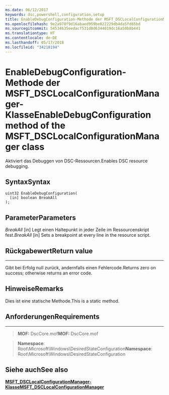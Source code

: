 ```yaml
---
ms.date: 06/12/2017
keywords: dsc,powershell,configuration,setup
title: EnableDebugConfiguration-Methode der MSFT_DSCLocalConfigurationManager-Klasse
ms.openlocfilehash: 9e2a978f9d16abaed959be022229db4da5fd65bd
ms.sourcegitcommit: 54534635eedacf531d8d6344019dc16a50b8b441
ms.translationtype: HT
ms.contentlocale: de-DE
ms.lasthandoff: 05/17/2018
ms.locfileid: "34218194"
---
```

# <a name="enabledebugconfiguration-method-of-the-msftdsclocalconfigurationmanager-class"></a><span data-ttu-id="e7375-103">EnableDebugConfiguration-Methode der MSFT_DSCLocalConfigurationManager-Klasse</span><span class="sxs-lookup"><span data-stu-id="e7375-103">EnableDebugConfiguration method of the MSFT_DSCLocalConfigurationManager class</span></span>

<span data-ttu-id="e7375-104">Aktiviert das Debuggen von DSC-Ressourcen.</span><span class="sxs-lookup"><span data-stu-id="e7375-104">Enables DSC resource debugging.</span></span>

<a name="syntax"></a><span data-ttu-id="e7375-105">Syntax</span><span class="sxs-lookup"><span data-stu-id="e7375-105">Syntax</span></span>
------

```mof
uint32 EnableDebugConfiguration(
  [in] boolean BreakAll
);
```

<a name="parameters"></a><span data-ttu-id="e7375-106">Parameter</span><span class="sxs-lookup"><span data-stu-id="e7375-106">Parameters</span></span>
----------

<span data-ttu-id="e7375-107">*BreakAll* \[in\] Legt einen Haltepunkt in jeder Zeile im Ressourcenskript fest.</span><span class="sxs-lookup"><span data-stu-id="e7375-107">*BreakAll* \[in\] Sets a breakpoint at every line in the resource script.</span></span>

## <a name="return-value"></a><span data-ttu-id="e7375-108">Rückgabewert</span><span class="sxs-lookup"><span data-stu-id="e7375-108">Return value</span></span>
------------

<span data-ttu-id="e7375-109">Gibt bei Erfolg null zurück, andernfalls einen Fehlercode.</span><span class="sxs-lookup"><span data-stu-id="e7375-109">Returns zero on success; otherwise returns an error code.</span></span>

## <a name="remarks"></a><span data-ttu-id="e7375-110">Hinweise</span><span class="sxs-lookup"><span data-stu-id="e7375-110">Remarks</span></span>

<span data-ttu-id="e7375-111">Dies ist eine statische Methode.</span><span class="sxs-lookup"><span data-stu-id="e7375-111">This is a static method.</span></span>

## <a name="requirements"></a><span data-ttu-id="e7375-112">Anforderungen</span><span class="sxs-lookup"><span data-stu-id="e7375-112">Requirements</span></span>
------------
><span data-ttu-id="e7375-113">**MOF:** DscCore.mof</span><span class="sxs-lookup"><span data-stu-id="e7375-113">**MOF:** DscCore.mof</span></span>

><span data-ttu-id="e7375-114">**Namespace**: Root\Microsoft\Windows\DesiredStateConfiguration</span><span class="sxs-lookup"><span data-stu-id="e7375-114">**Namespace**: Root\Microsoft\Windows\DesiredStateConfiguration</span></span>


## <a name="see-also"></a><span data-ttu-id="e7375-115">Siehe auch</span><span class="sxs-lookup"><span data-stu-id="e7375-115">See also</span></span>


[<span data-ttu-id="e7375-116">**MSFT_DSCLocalConfigurationManager-Klasse**</span><span class="sxs-lookup"><span data-stu-id="e7375-116">**MSFT_DSCLocalConfigurationManager**</span></span>](msft-dsclocalconfigurationmanager.md)